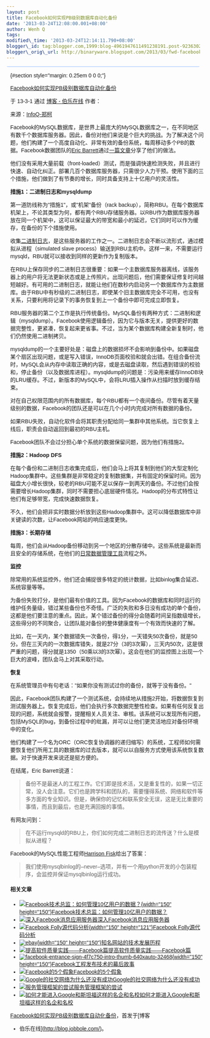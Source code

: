 ```yaml
--- 
layout: post 
title: Facebook如何实现PB级别数据库自动化备份 
date: '2013-03-24T12:08:00.001+08:00' 
author: Wenh Q
tags:
modified\_time: '2013-03-24T12:14:11.790+08:00' 
blogger\_id: tag:blogger.com,1999:blog-4961947611491238191.post-92363025141937092
blogger\_orig\_url: http://binaryware.blogspot.com/2013/03/fwd-facebookpb.html
---
```

<div dir="ltr" style="text-align: left;" trbidi="on">



<div class="gmail_quote">

<div
style="background-color: #c3d9ff; font-size: 1px!important; line-height: 0px!important; margin: 0px 1px; padding-top: 1px;">

</div>

<div
style="background-color: #c3d9ff; font-size: 1px!important; line-height: 0px!important; margin: 0px 2px; padding-top: 1px;">

</div>

<div
style="font-family: sans-serif; margin: 0px 10px; overflow: auto; width: 100%;">

 {#section style="margin: 0.25em 0 0 0;"}

<div>

[Facebook如何实现PB级别数据库自动化备份](http://blog.jobbole.com/34500/?utm_source=rss&utm_medium=rss&utm_campaign=facebook%25e5%25a6%2582%25e4%25bd%2595%25e5%25ae%259e%25e7%258e%25b0pb%25e7%25ba%25a7%25e5%2588%25ab%25e6%2595%25b0%25e6%258d%25ae%25e5%25ba%2593%25e8%2587%25aa%25e5%258a%25a8%25e5%258c%2596%25e5%25a4%2587%25e4%25bb%25bd)

</div>

<div style="margin-bottom: 0.5em;">

于 13-3-1 通过 [博客 - 伯乐在线](http://blog.jobbole.com/) 作者：

</div>



来源：[InfoQ-郑柯](http://www.infoq.com/cn/news/2013/02/facebook-mysql-backup)

Facebook的MySQL数据库，是世界上最庞大的MySQL数据库之一，在不同地区有数千个数据库服务器。因此，备份对他们来说是个巨大的挑战。为了解决这个问题，他们构建了一个高度自动化、非常有效的备份系统，每周移动多个PB的数据。Facebook数据团队的[Eric
Barrett](http://www.facebook.com/ehb)通过[一篇文章](http://www.facebook.com/notes/facebook-engineering/under-the-hood-automated-backups/10151239431923920)分享了他们的做法。

他们没有采用大量前载（front-loaded）测试，而是强调快速检测失败，并且进行快速、自动化纠正。部署几百个数据库服务器，只需很少人力干预。使用下面的三个措施，他们做到了有节奏的增长，同时具备支持上十亿用户的灵活性。

**措施1：二进制日志和mysqldump**

第一道防线称为"措施1"，或"机架"备份（rack
backup），简称RBU。在每个数据库机架上，不论其类型为何，都有两个RBU存储服务器。以RBU作为数据库服务器放在同一个机架中，这可以保证最大的带宽和最小的延迟，它们同时可以作为缓存，在备份的下个措施使用。

收集[二进制日志](http://dev.mysql.com/doc/refman/5.1/en/binary-log.html)，是这些服务器的工作之一。二进制日志会不断以流形式，通过模拟从进程（simulated
slave
process）输送到RBU主机中。这样一来，不需要运行mysqld，RBU就可以接收到同样的更新作为复制版本。

在RBU上保存同步的二进制日志很重要：如果一个主数据库服务器离线，该服务器上的用户将无法更新状态或是上传照片。出现问题后，他们需要保证修复时间越短越好。有可用的二进制日志，就能让他们在数秒内启动另一个数据库作为主数据库。由于RBU中有秒级的二进制日志，即使某个旧主数据库完全不可用，也没有关系，只要利用将记录下的事务恢复到上一个备份中即可完成立即恢复。

RBU服务器的第二个工作是执行传统备份。MySQL备份有两种方式：二进制和逻辑（mysqldump）。Facebook使用逻辑备份，因为它与版本无关，提供更好的数据完整性，更紧凑，恢复起来更省事。不过，当为某个数据库构建全新复制时，他们仍然使用二进制拷贝。

mysqldump的一个主要好处是：磁盘上的数据损坏不会影响到备份中。如果磁盘某个扇区出现问题，或是写入错误，InnoDB页面校验和就会出错。在组合备份流时，MySQL会从内存中读取正确的内容，或是去磁盘读取，然后遇到错误的校验和，停止备份（以及数据库进程）。mysqldump的问题是：污染用来缓存InnoDB块的LRU缓存。不过，新版本的MySQL中，会将LRU插入操作从扫描时放到缓存结束。

对在自己权限范围内的所有数据库，每个RBU都有一个夜间备份。尽管有着天量级别的数据，Facebook的团队还是可以在几个小时内完成对所有数据的备份。

如果RBU失败，自动化软件会将其职责分配给同一集群中其他系统。当它恢复上线后，职责会自动返回到最初的RBU主机。

Facebook团队不会过分担心单个系统的数据保留问题，因为他们有措施2。

**措施2：Hadoop DFS**

在每个备份和二进制日志收集完成后，他们会马上将其复制到他们的大型定制化Hadoop集群中。这些集群是非常稳定的复制数据集，并有固定的保留时间。因为磁盘大小增长很快，较老的RBU可能不足以保存一到两天的备份。不过他们会按需要增长Hadoop集群，同时不需要担心底层硬件情况。Hadoop的分布式特性让他们有足够带宽，完成快速数据恢复。

不久，他们会把非实时数据分析放到这些Hadoop集群中。这可以降低数据库中非关键读的次数，让Facebook网站的响应速度更快。

**措施3：长期存储**

每周，他们会从Hadoop备份移动到另一个地区的分散存储中。这些系统是最新而且安全的存储系统，在他们的[日常数据管理工具](https://www.facebook.com/note.php?note_id=10150275248698920)流程之外。

**监控**

除常用的系统监控外，他们还会捕捉很多特定的统计数据，比如binlog集合延迟、系统容量等等。

为备份失败打分，是他们最有价值的工具。因为Facebook的数据库和同时运行的维护任务量级，错过某些备份也不奇怪。广泛的失败和多日没有成功的单个备份，这都是他们要注意的重点。因此，某个错过备份的得分会随着时间呈指数级增长，这些得分的不同聚合，让团队能对备份的整体健康度有一个有效而快速的了解。

比如，在一天内，某个数据错失一次备份，得1分，一天错失50次备份，就是50分。但在三天内的一次数据库错失，就是27分（3的3次幂），三天内50次，这是很严重的问题，得分就是1350（50乘以3的3次幂）。这会在他们的监控图上出现一个巨大的波峰，团队会马上对其采取行动。

**恢复**

在系统管理员中有句老话："如果你没有测试过你的备份，就等于没有备份。"

因此，Facebook团队构建了一个测试系统，会持续地从措施2开始，将数据恢复到测试服务器上。恢复完成后，他们会执行多次数据完整性检查。如果有任何反复出现的问题，系统就会报警，提醒相关人员关注、审核。该系统可以发现所有问题，包括MySQL的bug，到备份过程中的纰漏，并可以让他们更灵活地应对备份环境中的变化。

他们构建了一个名为ORC（ORC恢复协调器的递归缩写）的系统，工程师如何需要恢复他们所用工具的数据库的过去版本，就可以以自服务方式使用该系统恢复数据。对于快速开发来说还是挺方便的。

在结尾，Eric Barrett说道：

> 备份不是最迷人的工程工作。它们即是技术活，又是重复性的，如果一切正常，没人会注意。它们也是跨学科和团队的，需要懂得系统、网络和软件等多方面的专业知识。但是，确保你的记忆和联系安全无误，这是无比重要的事情，而且到最后，也是充满回报的事情。

有网友问到：

> 在不运行mysqld的RBU上，你们如何完成二进制日志的流传送？什么是模拟从进程？

Facebook的MySQL性能工程师[Harrison
Fisk](http://www.facebook.com/harrison.fisk)给出了答案：

> 我们使用mysqlbinlog的–never–选项，并有一个用python开发的小包装程序，会监控并保证mysqlbinlog运行成功。

#### 相关文章

-   [![Facebook技术总监：如何管理10亿用户的数据？](){width="150"
    height="150"}](http://blog.jobbole.com/32804/)[Facebook技术总监：如何管理10亿用户的数据？](http://blog.jobbole.com/32804/)
-   [![深入Facebook消息应用服务器]()](http://blog.jobbole.com/740/)[深入Facebook消息应用服务器](http://blog.jobbole.com/740/)
-   [![Facebook Folly源代码分析](){width="150"
    height="121"}](http://blog.jobbole.com/24093/)[Facebook
    Folly源代码分析](http://blog.jobbole.com/24093/)
-   [![ebay](){width="150"
    height="150"}](http://blog.jobbole.com/20330/)[知名网站的技术发展历程](http://blog.jobbole.com/20330/)
-   [![提高软件质量实践――Facebook篇]()](http://blog.jobbole.com/29907/)[提高软件质量实践――Facebook篇](http://blog.jobbole.com/29907/)
-   [![facebook-entrance-sign-4f7c750-intro-thumb-640xauto-32468](){width="150"
    height="150"}](http://blog.jobbole.com/16966/)[Facebook工程发布技术的幕后故事](http://blog.jobbole.com/16966/)
-   [![Facebook的5个假象]()](http://blog.jobbole.com/240/)[Facebook的5个假象](http://blog.jobbole.com/240/)
-   [![Google的社交网络为什么还没有成功]()](http://blog.jobbole.com/87/)[Google的社交网络为什么还没有成功](http://blog.jobbole.com/87/)
-   [![服务管理框架的尝试]()](http://blog.jobbole.com/1227/)[服务管理框架的尝试](http://blog.jobbole.com/1227/)
-   [![如何才能进入Google和斯坦福这样的名企和名校]()](http://blog.jobbole.com/768/)[如何才能进入Google和斯坦福这样的名企和名校](http://blog.jobbole.com/768/)

[Facebook如何实现PB级别数据库自动化备份](http://blog.jobbole.com/34500/)，首发于[博客
- 伯乐在线](http://blog.jobbole.com/)。


</div>




</div>

</div>
